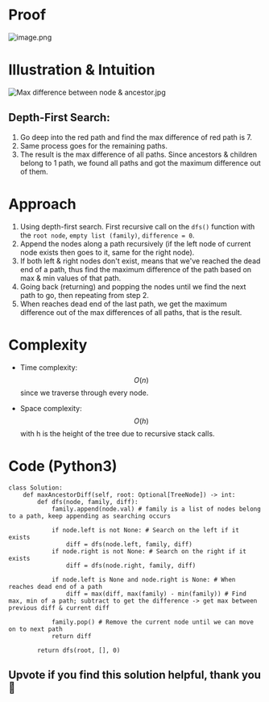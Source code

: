 # Proof
<!-- Describe your first thoughts on how to solve this problem. -->
![image.png](https://assets.leetcode.com/users/images/eab5cc38-86df-4233-8363-8402fc60410b_1704972560.2389817.png)

# Illustration & Intuition
![Max difference between node & ancestor.jpg](https://assets.leetcode.com/users/images/c5f1024c-c80f-4503-bd1f-8c41c2c474dd_1704974453.3632424.jpeg)
## Depth-First Search:
1. Go deep into the red path and find the max difference of red path is 7.
2. Same process goes for the remaining paths.
3. The result is the max difference of all paths. Since ancestors & children belong to 1 path, we found all paths and got the maximum difference out of them.

# Approach
<!-- Describe your approach to solving the problem. -->
1. Using depth-first search. First recursive call on the ``dfs()`` function with the ``root node``, ``empty list (family)``, ``difference = 0``.
2. Append the nodes along a path recursively (if the left node of current node exists then goes to it, same for the right node).
3. If both left & right nodes don't exist, means that we've reached the dead end of a path, thus find the maximum difference of the path based on max & min values of that path.
4. Going back (returning) and popping the nodes until we find the next path to go, then repeating from step 2.
5. When reaches dead end of the last path, we get the maximum difference out of the max differences of all paths, that is the result.

# Complexity
- Time complexity: $$O(n)$$ since we traverse through every node.

- Space complexity: $$O(h)$$ with h is the height of the tree due to recursive stack calls.

# Code (Python3)
```python3 []
class Solution:
    def maxAncestorDiff(self, root: Optional[TreeNode]) -> int:
        def dfs(node, family, diff):
            family.append(node.val) # family is a list of nodes belong to a path, keep appending as searching occurs
            
            if node.left is not None: # Search on the left if it exists
                diff = dfs(node.left, family, diff)
            if node.right is not None: # Search on the right if it exists
                diff = dfs(node.right, family, diff)

            if node.left is None and node.right is None: # When reaches dead end of a path
                diff = max(diff, max(family) - min(family)) # Find max, min of a path; subtract to get the difference -> get max between previous diff & current diff
            
            family.pop() # Remove the current node until we can move on to next path
            return diff

        return dfs(root, [], 0)
```
## Upvote if you find this solution helpful, thank you 🤍
